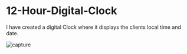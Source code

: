 # 12-Hour-Digital-Clock

I have created a digital Clock where it displays the clients local time and date.   



![capture](https://user-images.githubusercontent.com/28827821/35245599-163cbe34-ff81-11e7-8fe3-ec26f1872ed7.JPG)

